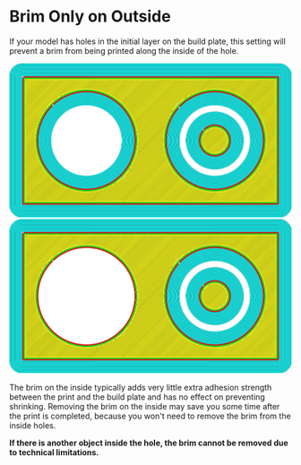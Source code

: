 Brim Only on Outside
====
If your model has holes in the initial layer on the build plate, this setting will prevent a brim from being printed along the inside of the hole.

<!--screenshot {
"image_path": "brim_outside_only_original.png",
"models": [{"script": "holes_in_panel.scad"}],
"camera_position": [0, 0, 180],
"settings": {
    "adhesion_type": "brim",
    "brim_line_count": 10,
    "brim_outside_only": false
},
"layer": 1,
"colours": 32
}-->
<!--screenshot {
"image_path": "brim_outside_only_enabled.png",
"models": [{"script": "holes_in_panel.scad"}],
"camera_position": [0, 0, 180],
"settings": {
    "adhesion_type": "brim",
    "brim_line_count": 10,
    "brim_outside_only": true
},
"layer": 1,
"colours": 32
}-->
![Brim printed everywhere](../images/brim_outside_only_original.png)
![Brim only on the outside](../images/brim_outside_only_enabled.png)

The brim on the inside typically adds very little extra adhesion strength between the print and the build plate and has no effect on preventing shrinking. Removing the brim on the inside may save you some time after the print is completed, because you won't need to remove the brim from the inside holes.

**If there is another object inside the hole, the brim cannot be removed due to technical limitations.**